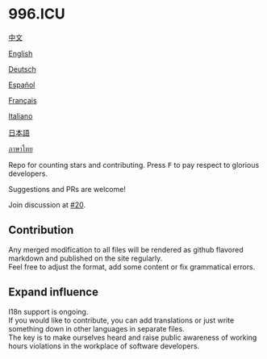 996.ICU
===

[中文](https://github.com/996icu/996.ICU/blob/master/zh_CN.md) 

[English](https://github.com/996icu/996.ICU/blob/master/en_US.md)

[Deutsch](https://github.com/996icu/996.ICU/blob/master/de_DE.md)

[Español](https://github.com/996icu/996.ICU/blob/master/es_MX.md)

[Français](https://github.com/996icu/996.ICU/blob/master/fr_FR.md)

[Italiano](https://github.com/996icu/996.ICU/blob/master/it_IT.md)

[日本語](https://github.com/996icu/996.ICU/blob/master/ja_JP.md)

[ภาษาไทย](https://github.com/996icu/996.ICU/blob/master/th_TH.md)

Repo for counting stars and contributing. Press <kbd>F</kbd> to pay respect to glorious developers.

Suggestions and PRs are welcome!

Join discussion at [#20](https://github.com/996icu/996.ICU/issues/20).

Contribution
---
Any merged modification to all files will be rendered as github flavored markdown and published on the site regularly.   
Feel free to adjust the format, add some content or fix grammatical errors.

Expand influence
---
I18n support is ongoing.  
If you would like to contribute, you can add translations or just write something down in other languages in separate files.   
The key is to make ourselves heard and raise public awareness of working hours violations in the workplace of software developers.
